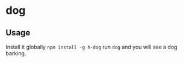 # dog

## Usage 

Install it globally `npm install -g h-dog`
run `dog` and you will see a dog barking.
